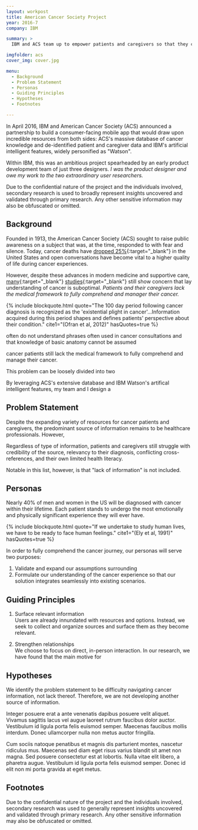 ```yaml
---
layout: workpost
title: American Cancer Society Project
year: 2016-7
company: IBM

summary: >
  IBM and ACS team up to empower patients and caregivers so that they can have fully educated conversations about their cancer.

imgfolder: acs
cover_img: cover.jpg

menu:
  - Background
  - Problem Statement
  - Personas
  - Guiding Principles
  - Hypotheses
  - Footnotes

---
```


In April 2016, IBM and American Cancer Society (ACS) announced a partnership to build a consumer-facing mobile app that would draw upon incredible resources from both sides: ACS's massive database of cancer knowledge and de-identified patient and caregiver data and IBM's artificial intelligent features, widely personified as "Watson".

Within IBM, this was an ambitious project spearheaded by an early product development team of just three designers. *I was the product designer and owe my work to the two extraordinary user researchers.*

Due to the confidential nature of the project and the individuals involved, secondary research is used to broadly represent insights uncovered and validated through primary research. Any other sensitive information may also be obfuscated or omitted.

## Background

Founded in 1913, the American Cancer Society (ACS) sought to raise public awareness on a subject that was, at the time, responded to with fear and silence. Today, cancer deaths have [dropped 25%](https://www.cancer.org/about-us/who-we-are/our-history.html){:target="_blank"} in the United States and open conversations have become vital to a higher quality of life during cancer experiences.

However, despite these advances in modern medicine and supportive care, [many](https://www.ncbi.nlm.nih.gov/pubmed/25180371){:target="_blank"} [studies](https://www.ncbi.nlm.nih.gov/pubmed/12923796){:target="_blank"} still show concern that lay understanding of cancer is suboptimal. *Patients and their caregivers lack the medical framework to fully comprehend and manager their cancer.*

{% include blockquote.html
  quote="The 100 day period following cancer diagnosis is recognized as the 'existential plight in cancer'...Information acquired during this period shapes and defines patients' perspective about their condition."
  cite1="(Ofran et al, 2012)"
  hasQuotes=true
%}

often do not understand phrases often used in cancer consultations and that knowledge of basic anatomy cannot be assumed


cancer patients still lack the medical framework to fully comprehend and manage their cancer.

This problem can be loosely divided into two 

By leveraging ACS's extensive database and IBM Watson's artifical intelligent features, my team and I design a 

## Problem Statement

Despite the expanding variety of resources for cancer patients and caregivers, the predominant source of information remains to be healthcare professionals. However, 

Regardless of type of information, patients and caregivers still struggle with credibility of the source, relevancy to their diagnosis, conflicting cross-references, and their own limited health literacy.

Notable in this list, however, is that "lack of information" is not included.

## Personas

Nearly 40% of men and women in the US will be diagnosed with cancer within their lifetime. Each patient stands to undergo the most emotionally and physically significant experience they will ever have.

{% include blockquote.html
  quote="If we undertake to study human lives, we have to be ready to face human feelings."
  cite1="(Ely et al, 1991)"
  hasQuotes=true
%}

In order to fully comprehend the cancer journey, our personas will serve two purposes:

1. Validate and expand our assumptions surrounding 
2. Formulate our understanding of the cancer experience so that our solution integrates seamlessly into existing scenarios.

## Guiding Principles

1. Surface relevant information<br/>
Users are already innundated with resources and options.  Instead, we seek to collect and organize sources and surface them as they become relevant.

2. Strengthen relationships<br/>
We choose to focus on direct, in-person interaction. In our research, we have found that the main motive for 

## Hypotheses

We identify the problem statement to be difficulty navigating cancer information, not lack thereof. Therefore, we are not developing another source of information.

Integer posuere erat a ante venenatis dapibus posuere velit aliquet. Vivamus sagittis lacus vel augue laoreet rutrum faucibus dolor auctor. Vestibulum id ligula porta felis euismod semper. Maecenas faucibus mollis interdum. Donec ullamcorper nulla non metus auctor fringilla.

Cum sociis natoque penatibus et magnis dis parturient montes, nascetur ridiculus mus. Maecenas sed diam eget risus varius blandit sit amet non magna. Sed posuere consectetur est at lobortis. Nulla vitae elit libero, a pharetra augue. Vestibulum id ligula porta felis euismod semper. Donec id elit non mi porta gravida at eget metus.

## Footnotes

Due to the confidential nature of the project and the individuals involved, secondary research was used to generally represent insights uncovered and validated through primary research. Any other sensitive information may also be obfuscated or omitted.
